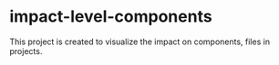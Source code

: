 # impact-level-components
This project is created to visualize the impact on components, files in projects.
